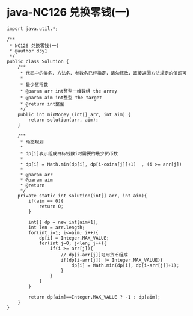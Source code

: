 # java-NC126 兑换零钱(一)


    import java.util.*;
    
    /**
     * NC126 兑换零钱(一)
     * @author d3y1
     */
    public class Solution {
        /**
         * 代码中的类名、方法名、参数名已经指定，请勿修改，直接返回方法规定的值即可
         *
         * 最少货币数
         * @param arr int整型一维数组 the array
         * @param aim int整型 the target
         * @return int整型
         */
        public int minMoney (int[] arr, int aim) {
            return solution(arr, aim);
        }
    
        /**
         * 动态规划
         *
         * dp[i]表示组成目标钱数i时需要的最少货币数
         *
         * dp[i] = Math.min(dp[i], dp[i-coins[j]]+1)  , (i >= arr[j])
         *
         * @param arr
         * @param aim
         * @return
         */
        private static int solution(int[] arr, int aim){
            if(aim == 0){
                return 0;
            }
    
            int[] dp = new int[aim+1];
            int len = arr.length;
            for(int i=1; i<=aim; i++){
                dp[i] = Integer.MAX_VALUE;
                for(int j=0; j<len; j++){
                    if(i >= arr[j]){
                        // dp[i-arr[j]]可用货币组成
                        if(dp[i-arr[j]] != Integer.MAX_VALUE){
                            dp[i] = Math.min(dp[i], dp[i-arr[j]]+1);
                        }
                    }
                }
            }
    
            return dp[aim]==Integer.MAX_VALUE ? -1 : dp[aim];
        }
    }

  

